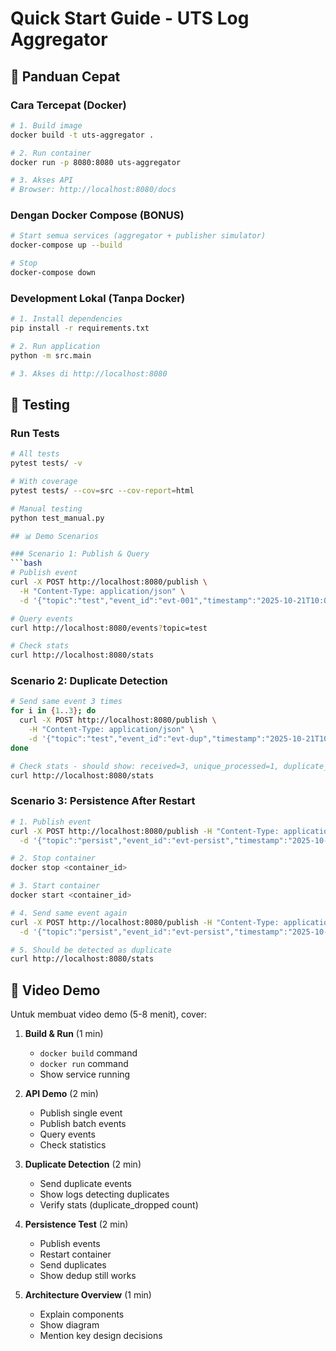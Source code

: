 # Quick Start Guide - UTS Log Aggregator

## 🚀 Panduan Cepat

### Cara Tercepat (Docker)

```bash
# 1. Build image
docker build -t uts-aggregator .

# 2. Run container
docker run -p 8080:8080 uts-aggregator

# 3. Akses API
# Browser: http://localhost:8080/docs
```

### Dengan Docker Compose (BONUS)

```bash
# Start semua services (aggregator + publisher simulator)
docker-compose up --build

# Stop
docker-compose down
```

### Development Lokal (Tanpa Docker)

```bash
# 1. Install dependencies
pip install -r requirements.txt

# 2. Run application
python -m src.main

# 3. Akses di http://localhost:8080
```

## 🧪 Testing

### Run Tests
```bash
# All tests
pytest tests/ -v

# With coverage
pytest tests/ --cov=src --cov-report=html

# Manual testing
python test_manual.py

## 📊 Demo Scenarios

### Scenario 1: Publish & Query
```bash
# Publish event
curl -X POST http://localhost:8080/publish \
  -H "Content-Type: application/json" \
  -d '{"topic":"test","event_id":"evt-001","timestamp":"2025-10-21T10:00:00Z","source":"demo","payload":{}}'

# Query events
curl http://localhost:8080/events?topic=test

# Check stats
curl http://localhost:8080/stats
```

### Scenario 2: Duplicate Detection
```bash
# Send same event 3 times
for i in {1..3}; do
  curl -X POST http://localhost:8080/publish \
    -H "Content-Type: application/json" \
    -d '{"topic":"test","event_id":"evt-dup","timestamp":"2025-10-21T10:00:00Z","source":"demo","payload":{}}'
done

# Check stats - should show: received=3, unique_processed=1, duplicate_dropped=2
curl http://localhost:8080/stats
```

### Scenario 3: Persistence After Restart
```bash
# 1. Publish event
curl -X POST http://localhost:8080/publish -H "Content-Type: application/json" \
  -d '{"topic":"persist","event_id":"evt-persist","timestamp":"2025-10-21T10:00:00Z","source":"demo","payload":{}}'

# 2. Stop container
docker stop <container_id>

# 3. Start container
docker start <container_id>

# 4. Send same event again
curl -X POST http://localhost:8080/publish -H "Content-Type: application/json" \
  -d '{"topic":"persist","event_id":"evt-persist","timestamp":"2025-10-21T10:00:00Z","source":"demo","payload":{}}'

# 5. Should be detected as duplicate
curl http://localhost:8080/stats
```

## 🎥 Video Demo

Untuk membuat video demo (5-8 menit), cover:

1. **Build & Run** (1 min)
   - `docker build` command
   - `docker run` command
   - Show service running

2. **API Demo** (2 min)
   - Publish single event
   - Publish batch events
   - Query events
   - Check statistics

3. **Duplicate Detection** (2 min)
   - Send duplicate events
   - Show logs detecting duplicates
   - Verify stats (duplicate_dropped count)

4. **Persistence Test** (2 min)
   - Publish events
   - Restart container
   - Send duplicates
   - Show dedup still works

5. **Architecture Overview** (1 min)
   - Explain components
   - Show diagram
   - Mention key design decisions

